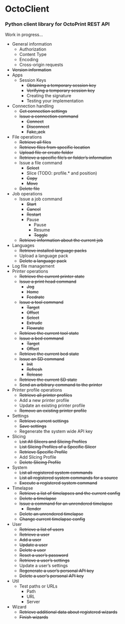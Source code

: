 # OctoClient

### Python client library for OctoPrint REST API

Work in progress... 

* General information
    - Authorization
    - Content Type
    - Encoding
    - Cross-origin requests
* ~~Version information~~
* Apps
    - Session Keys
        - ~~Obtaining a temporary session key~~
        - ~~Verifying a temporary session key~~
        - Creating the signature
        - Testing your implementation
* Connection handling
    - ~~Get connection settings~~
    - ~~Issue a connection command~~
        - ~~Connect~~
        - ~~Disconnect~~
        - ~~Fake_ack~~
* File operations
    - ~~Retrieve all files~~
    - ~~Retrieve files from specific location~~
    - ~~Upload file or create folder~~
    - ~~Retrieve a specific file’s or folder’s information~~
    - Issue a file command
        - ~~Select~~
        - Slice (TODO: profile.* and position)
        - ~~Copy~~
        - ~~Move~~
    - ~~Delete file~~
* Job operations
    - Issue a job command
        - ~~Start~~
        - ~~Cancel~~
        - ~~Restart~~
        - Pause
            - Pause
            - Resume
            - ~~Toggle~~
    - ~~Retrieve information about the current job~~
* Languages
    - ~~Retrieve installed language packs~~
    - Upload a language pack
    - ~~Delete a language pack~~
* Log file management
* Printer operations
    - ~~Retrieve the current printer state~~
    - ~~Issue a print head command~~
        - ~~Jog~~
        - ~~Home~~
        - ~~Feedrate~~
    - ~~Issue a tool command~~
        - ~~Target~~
        - ~~Offset~~
        - ~~Select~~
        - ~~Extrude~~
        - ~~Flowrate~~
    - ~~Retrieve the current tool state~~
    - ~~Issue a bed command~~
        - ~~Target~~
        - ~~Offset~~
    - ~~Retrieve the current bed state~~
    - ~~Issue an SD command~~
        - ~~Init~~
        - ~~Refresh~~
        - ~~Release~~
    - ~~Retrieve the current SD state~~
    - ~~Send an arbitrary command to the printer~~
* Printer profile operations
    - ~~Retrieve all printer profiles~~
    - Add a new printer profile
    - Update an existing printer profile
    - ~~Remove an existing printer profile~~
* Settings
    - ~~Retrieve current settings~~
    - ~~Save settings~~
    - Regenerate the system wide API key
* Slicing
    - ~~List All Slicers and Slicing Profiles~~
    - ~~List Slicing Profiles of a Specific Slicer~~
    - ~~Retrieve Specific Profile~~
    - Add Slicing Profile
    - ~~Delete Slicing Profile~~
* System
    - ~~List all registered system commands~~
    - ~~List all registered system commands for a source~~
    - ~~Execute a registered system command~~
* Timelapse
    - ~~Retrieve a list of timelapses and the current config~~
    - ~~Delete a timelapse~~
    - ~~Issue a command for an unrendered timelapse~~
        - ~~Render~~
    - ~~Delete an unrendered timelapse~~
    - ~~Change current timelapse config~~
* User
    - ~~Retrieve a list of users~~
    - ~~Retrieve a user~~
    - ~~Add a user~~
    - ~~Update a user~~
    - ~~Delete a user~~
    - ~~Reset a user’s password~~
    - ~~Retrieve a user’s settings~~
    - Update a user’s settings
    - ~~Regenerate a user’s personal API key~~
    - ~~Delete a user’s personal API key~~
* Util
    - Test paths or URLs
        - Path
        - URL
        - Server
* Wizard
    - ~~Retrieve additional data about registered wizards~~
    - ~~Finish wizards~~